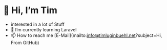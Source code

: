 # 👋 Hi, I’m Tim
- interested in a lot of Stuff
- 🌱 I’m currently learning Laravel
- 📫 How to reach me [E-Mail](mailto:info@timluginbuehl.net?subject=Hi, From GitHub)

<!---
hellobubles1233/hellobubles1233 is a ✨ special ✨ repository because its `README.md` (this file) appears on your GitHub profile.
You can click the Preview link to take a look at your changes.
--->
